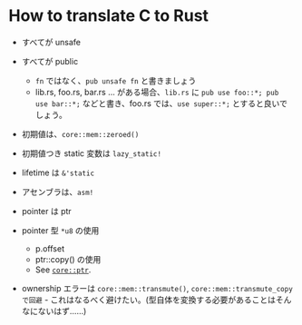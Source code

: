 # How to translate C to Rust

- すべてが unsafe
- すべてが public
  - `fn` ではなく、`pub unsafe fn` と書きましょう
  - lib.rs, foo.rs, bar.rs ... がある場合、`lib.rs` に `pub use foo::*; pub use bar::*;` などと書き、foo.rs では、`use super::*;` とすると良いでしょう。
- 初期値は、`core::mem::zeroed()`
- 初期値つき static 変数は `lazy_static!`
- lifetime は `&'static`
- アセンブラは、`asm!`

- pointer は ptr
- pointer 型 `*u8` の使用
  - p.offset
  - ptr::copy() の使用
  - See [`core::ptr`].

[`core::ptr`]: https://doc.rust-lang.org/core/ptr/index.html

- ownership エラーは `core::mem::transmute()`, `core::mem::transmute_copy で回避` - これはなるべく避けたい。(型自体を変換する必要があることはそんなにないはず……)
